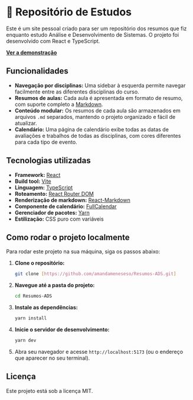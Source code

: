 # 📘 Repositório de Estudos

<!-- ![Imagem do Projeto](https://i.imgur.com/w2Y3wXN.png)  -->

Este é um site pessoal criado para ser um repositório dos resumos que fiz enquanto estudo Análise e Desenvolvimento de Sistemas. O projeto foi desenvolvido com React e TypeScript.

**[Ver a demonstração](https://resumos-ads.vercel.app/)**

## Funcionalidades

* **Navegação por disciplinas:** Uma sidebar à esquerda permite navegar facilmente entre as diferentes disciplinas do curso.
* **Resumos de aulas:** Cada aula é apresentada em formato de resumo, com suporte completo a [Markdown](https://www.markdownguide.org/basic-syntax/).
* **Conteúdo modular:** Os resumos de cada aula são armazenados em arquivos `.md` separados, mantendo o projeto organizado e fácil de atualizar.
* **Calendário:** Uma página de calendário exibe todas as datas de avaliações e trabalhos de todas as disciplinas, com cores diferentes para cada tipo de evento.

## Tecnologias utilizadas

* **Framework:** [React](https://reactjs.org/)
* **Build tool:** [Vite](https://vitejs.dev/)
* **Linguagem:** [TypeScript](https://www.typescriptlang.org/)
* **Roteamento:** [React Router DOM](https://reactrouter.com/)
* **Renderização de markdown:** [React-Markdown](https://github.com/remarkjs/react-markdown)
* **Componente de calendário:** [FullCalendar](https://fullcalendar.io/)
* **Gerenciador de pacotes:** [Yarn](https://yarnpkg.com/)
* **Estilização:** CSS puro com variáveis

## Como rodar o projeto localmente

Para rodar este projeto na sua máquina, siga os passos abaixo:

1.  **Clone o repositório:**
    ```bash
    git clone [https://github.com/amandameneseso/Resumos-ADS.git]
    ```

2.  **Navegue até a pasta do projeto:**
    ```bash
    cd Resumos-ADS
    ```

3.  **Instale as dependências:**
    ```bash
    yarn install
    ```

4.  **Inicie o servidor de desenvolvimento:**
    ```bash
    yarn dev
    ```

5.  Abra seu navegador e acesse `http://localhost:5173` (ou o endereço que aparecer no seu terminal).

## Licença

Este projeto está sob a licença MIT.